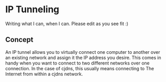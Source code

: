 IP Tunneling
============

Writing what I can, when I can. Please edit as you see fit :)

Concept
-------

An IP tunnel allows you to virtually connect one computer to another over an existing network and assign it the IP address you desire. This comes in handy when you want to connect to two different networks over one connection. In the case of cjdns, this usually means connecting to The Internet from within a cjdns network.
